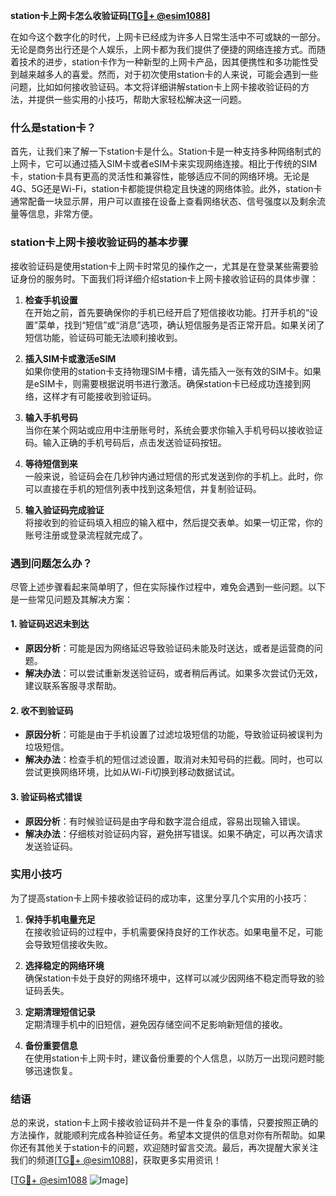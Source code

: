 **station卡上网卡怎么收验证码[[TG💪+ @esim1088](https://t.me/s/esim1088)]**

在如今这个数字化的时代，上网卡已经成为许多人日常生活中不可或缺的一部分。无论是商务出行还是个人娱乐，上网卡都为我们提供了便捷的网络连接方式。而随着技术的进步，station卡作为一种新型的上网卡产品，因其便携性和多功能性受到越来越多人的喜爱。然而，对于初次使用station卡的人来说，可能会遇到一些问题，比如如何接收验证码。本文将详细讲解station卡上网卡接收验证码的方法，并提供一些实用的小技巧，帮助大家轻松解决这一问题。

### 什么是station卡？

首先，让我们来了解一下station卡是什么。Station卡是一种支持多种网络制式的上网卡，它可以通过插入SIM卡或者eSIM卡来实现网络连接。相比于传统的SIM卡，station卡具有更高的灵活性和兼容性，能够适应不同的网络环境。无论是4G、5G还是Wi-Fi，station卡都能提供稳定且快速的网络体验。此外，station卡通常配备一块显示屏，用户可以直接在设备上查看网络状态、信号强度以及剩余流量等信息，非常方便。

### station卡上网卡接收验证码的基本步骤

接收验证码是使用station卡上网卡时常见的操作之一，尤其是在登录某些需要验证身份的服务时。下面我们将详细介绍station卡上网卡接收验证码的具体步骤：

1. **检查手机设置**  
   在开始之前，首先要确保你的手机已经开启了短信接收功能。打开手机的“设置”菜单，找到“短信”或“消息”选项，确认短信服务是否正常开启。如果关闭了短信功能，验证码可能无法顺利接收到。

2. **插入SIM卡或激活eSIM**  
   如果你使用的station卡支持物理SIM卡槽，请先插入一张有效的SIM卡。如果是eSIM卡，则需要根据说明书进行激活。确保station卡已经成功连接到网络，这样才有可能接收到验证码。

3. **输入手机号码**  
   当你在某个网站或应用中注册账号时，系统会要求你输入手机号码以接收验证码。输入正确的手机号码后，点击发送验证码按钮。

4. **等待短信到来**  
   一般来说，验证码会在几秒钟内通过短信的形式发送到你的手机上。此时，你可以直接在手机的短信列表中找到这条短信，并复制验证码。

5. **输入验证码完成验证**  
   将接收到的验证码填入相应的输入框中，然后提交表单。如果一切正常，你的账号注册或登录流程就完成了。

### 遇到问题怎么办？

尽管上述步骤看起来简单明了，但在实际操作过程中，难免会遇到一些问题。以下是一些常见问题及其解决方案：

#### 1. 验证码迟迟未到达
   - **原因分析**：可能是因为网络延迟导致验证码未能及时送达，或者是运营商的问题。
   - **解决办法**：可以尝试重新发送验证码，或者稍后再试。如果多次尝试仍无效，建议联系客服寻求帮助。

#### 2. 收不到验证码
   - **原因分析**：可能是由于手机设置了过滤垃圾短信的功能，导致验证码被误判为垃圾短信。
   - **解决办法**：检查手机的短信过滤设置，取消对未知号码的拦截。同时，也可以尝试更换网络环境，比如从Wi-Fi切换到移动数据试试。

#### 3. 验证码格式错误
   - **原因分析**：有时候验证码是由字母和数字混合组成，容易出现输入错误。
   - **解决办法**：仔细核对验证码内容，避免拼写错误。如果不确定，可以再次请求发送验证码。

### 实用小技巧

为了提高station卡上网卡接收验证码的成功率，这里分享几个实用的小技巧：

1. **保持手机电量充足**  
   在接收验证码的过程中，手机需要保持良好的工作状态。如果电量不足，可能会导致短信接收失败。

2. **选择稳定的网络环境**  
   确保station卡处于良好的网络环境中，这样可以减少因网络不稳定而导致的验证码丢失。

3. **定期清理短信记录**  
   定期清理手机中的旧短信，避免因存储空间不足影响新短信的接收。

4. **备份重要信息**  
   在使用station卡上网卡时，建议备份重要的个人信息，以防万一出现问题时能够迅速恢复。

### 结语

总的来说，station卡上网卡接收验证码并不是一件复杂的事情，只要按照正确的方法操作，就能顺利完成各种验证任务。希望本文提供的信息对你有所帮助。如果你还有其他关于station卡的问题，欢迎随时留言交流。最后，再次提醒大家关注我们的频道[[TG💪+ @esim1088](https://t.me/s/esim1088)]，获取更多实用资讯！

[[TG💪+ @esim1088](https://t.me/s/esim1088) ![Image](https://i.postimg.cc/4NQfJmqS/Snipaste-2025-05-13-00-14-12.png)]